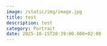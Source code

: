 ```yaml
---
image: /static/img/image.jpg
title: test
description: test
category: Portrait
date: 2025-10-15T20:39:00.000+02:00
---
```

